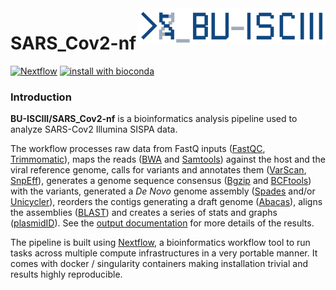 <img src="docs/images/BU_ISCIII_logo.png" alt="logo" width="300" align="right"/>

# SARS_Cov2-nf
[![Nextflow](https://img.shields.io/badge/nextflow-%E2%89%A50.32.0-brightgreen.svg)](https://www.nextflow.io/)
[![install with bioconda](https://img.shields.io/badge/install%20with-bioconda-brightgreen.svg)](http://bioconda.github.io/)

<!--
[![Docker](https://img.shields.io/docker/automated/nfcore/rnaseq.svg)](https://hub.docker.com/r/nfcore/rnaseq/)
-->
### Introduction

**BU-ISCIII/SARS_Cov2-nf** is a bioinformatics analysis pipeline used to analyze SARS-Cov2 Illumina SISPA data.

The workflow processes raw data from FastQ inputs ([FastQC](https://www.bioinformatics.babraham.ac.uk/projects/fastqc/), [Trimmomatic](http://www.usadellab.org/cms/?page=trimmomatic)), maps the reads ([BWA](http://bio-bwa.sourceforge.net/bwa.shtml) and [Samtools](http://www.htslib.org/doc/samtools.html)) against the host and the viral reference genome, calls for variants and annotates them ([VarScan](http://varscan.sourceforge.net/), [SnpEff](http://snpeff.sourceforge.net/)), generates a genome sequence consensus ([Bgzip](http://www.htslib.org/doc/bgzip.html) and [BCFtools](http://www.htslib.org/doc/bcftools.html)) with the variants, generated a _De Novo_ genome assembly ([Spades](https://kbase.us/applist/apps/kb_SPAdes/run_SPAdes/release?gclid=Cj0KCQjwjcfzBRCHARIsAO-1_OqnS_JLZtmi_CUOht4Vrl12Rc9bjuTFZKopaxNVWAE6RNgkLjuCfLAaAhjeEALw_wcB) and/or [Unicycler](https://github.com/rrwick/Unicycler)), reorders the contigs generating a draft genome ([Abacas](http://abacas.sourceforge.net/index.html)), aligns the assemblies ([BLAST](https://www.ncbi.nlm.nih.gov/books/NBK279690/)) and creates a series of stats and graphs ([plasmidID](https://github.com/BU-ISCIII/plasmidID)). See the [output documentation](docs/output.md) for more details of the results.

The pipeline is built using [Nextflow](https://www.nextflow.io), a bioinformatics workflow tool to run tasks across multiple compute infrastructures in a very portable manner. It comes with docker / singularity containers making installation trivial and results highly reproducible.

<!--
### Documentation
The BU-ISCIII/SARS_Cov2 pipeline comes with documentation about the pipeline, found in the `docs/` directory:

1. [Installation](docs/installation.md)
2. Pipeline configuration
    * [Local installation](docs/configuration/local.md)
    * [Adding your own system](docs/configuration/adding_your_own.md)
    * [Reference genomes](docs/configuration/reference_genomes.md)
3. [Running the pipeline](docs/usage.md)
4. [Output and how to interpret the results](docs/output.md)
5. [Troubleshooting](docs/troubleshooting.md)
-->
